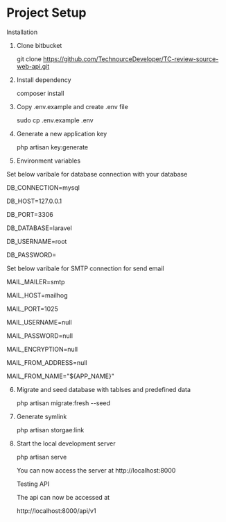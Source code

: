 # Project Setup

Installation

1) Clone bitbucket

    git clone https://github.com/TechnourceDeveloper/TC-review-source-web-api.git
	
2) Install dependency

   composer install

3) Copy .env.example and create .env file
 
   sudo cp .env.example .env
   
4) Generate a new application key

   php artisan key:generate

   
   
5) Environment variables

  Set below varibale for database connection with your database
  
  DB_CONNECTION=mysql
  
  DB_HOST=127.0.0.1
  
  DB_PORT=3306
  
  DB_DATABASE=laravel
  
  DB_USERNAME=root
  
  DB_PASSWORD=
  

  Set below varibale for SMTP connection for send email
  
  MAIL_MAILER=smtp
  
  MAIL_HOST=mailhog
  
  MAIL_PORT=1025
  
  MAIL_USERNAME=null
  
  MAIL_PASSWORD=null
  
  MAIL_ENCRYPTION=null
  
  MAIL_FROM_ADDRESS=null
  
  MAIL_FROM_NAME="${APP_NAME}"
  
6) Migrate and seed database with tablses and predefined data

   php artisan migrate:fresh --seed
   
7) Generate symlink
 
   php artisan storgae:link
   
8) Start the local development server

   php artisan serve   
   
   You can now access the server at http://localhost:8000

   Testing API
   
    The api can now be accessed at
    
    http://localhost:8000/api/v1
    
  


